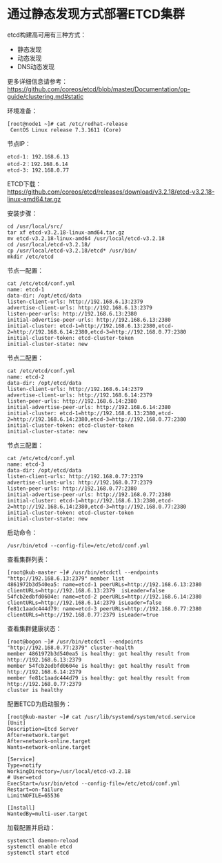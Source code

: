 # 通过静态发现方式部署ETCD集群 ##

etcd构建高可用有三种方式：

* 静态发现
* 动态发现
* DNS动态发现

更多详细信息请参考：<https://github.com/coreos/etcd/blob/master/Documentation/op-guide/clustering.md#static>

环境准备：
    
    [root@node1 ~]# cat /etc/redhat-release 
     CentOS Linux release 7.3.1611 (Core) 

节点IP：

    etcd-1: 192.168.6.13
    etcd-2：192.168.6.14 
    etcd-3: 192.168.0.77

ETCD下载：<https://github.com/coreos/etcd/releases/download/v3.2.18/etcd-v3.2.18-linux-amd64.tar.gz>

安装步骤：

    cd /usr/local/src/
    tar xf etcd-v3.2.18-linux-amd64.tar.gz
    mv etcd-v3.2.18-linux-amd64 /usr/local/etcd-v3.2.18
    cd /usr/local/etcd-v3.2.18/
    cp /usr/local/etcd-v3.2.18/etcd* /usr/bin/
    mkdir /etc/etcd
节点一配置：

    cat /etc/etcd/conf.yml
    name: etcd-1  
    data-dir: /opt/etcd/data  
    listen-client-urls: http://192.168.6.13:2379 
    advertise-client-urls: http://192.168.6.13:2379 
    listen-peer-urls: http://192.168.6.13:2380 
    initial-advertise-peer-urls: http://192.168.6.13:2380  
    initial-cluster: etcd-1=http://192.168.6.13:2380,etcd-2=http://192.168.6.14:2380,etcd-3=http://192.168.0.77:2380  
    initial-cluster-token: etcd-cluster-token  
    initial-cluster-state: new 
节点二配置：

    cat /etc/etcd/conf.yml
    name: etcd-2  
    data-dir: /opt/etcd/data  
    listen-client-urls: http://192.168.6.14:2379 
    advertise-client-urls: http://192.168.6.14:2379 
    listen-peer-urls: http://192.168.6.14:2380 
    initial-advertise-peer-urls: http://192.168.6.14:2380  
    initial-cluster: etcd-1=http://192.168.6.13:2380,etcd-2=http://192.168.6.14:2380,etcd-3=http://192.168.0.77:2380  
    initial-cluster-token: etcd-cluster-token  
    initial-cluster-state: new 
节点三配置：

    cat /etc/etcd/conf.yml
    name: etcd-3 
    data-dir: /opt/etcd/data  
    listen-client-urls: http://192.168.0.77:2379 
    advertise-client-urls: http://192.168.0.77:2379 
    listen-peer-urls: http://192.168.0.77:2380 
    initial-advertise-peer-urls: http://192.168.0.77:2380  
    initial-cluster: etcd-1=http://192.168.6.13:2380,etcd-2=http://192.168.6.14:2380,etcd-3=http://192.168.0.77:2380  
    initial-cluster-token: etcd-cluster-token  
    initial-cluster-state: new 

启动命令：

    /usr/bin/etcd --config-file=/etc/etcd/conf.yml
查看集群列表：
 
    [root@kub-master ~]# /usr/bin/etcdctl --endpoints "http://192.168.6.13:2379" member list
    4861972b3d540ea5: name=etcd-1 peerURLs=http://192.168.6.13:2380 clientURLs=http://192.168.6.13:2379  isLeader=false
    54fcb2edbfd0604e: name=etcd-2 peerURLs=http://192.168.6.14:2380 clientURLs=http://192.168.6.14:2379 isLeader=false
    fe81c1aadc444d79: name=etcd-3 peerURLs=http://192.168.0.77:2380 clientURLs=http://192.168.0.77:2379 isLeader=true
查看集群健康状态：

    [root@bogon ~]# /usr/bin/etcdctl --endpoints "http://192.168.0.77:2379" cluster-health
    member 4861972b3d540ea5 is healthy: got healthy result from http://192.168.6.13:2379 
    member 54fcb2edbfd0604e is healthy: got healthy result from http://192.168.6.14:2379 
    member fe81c1aadc444d79 is healthy: got healthy result from http://192.168.0.77:2379 
    cluster is healthy

配置ETCD为启动服务：

    [root@kub-master ~]# cat /usr/lib/systemd/system/etcd.service
    [Unit]  
    Description=Etcd Server  
    After=network.target  
    After=network-online.target  
    Wants=network-online.target  
  
    [Service]  
    Type=notify  
    WorkingDirectory=/usr/local/etcd-v3.2.18  
    # User=etcd  
    ExecStart=/usr/bin/etcd --config-file=/etc/etcd/conf.yml  
    Restart=on-failure  
    LimitNOFILE=65536  
  
    [Install]  
    WantedBy=multi-user.target

加载配置并启动：

    systemctl daemon-reload
    systemctl enable etcd
    systemctl start etcd
    
